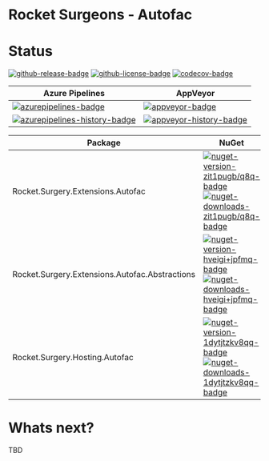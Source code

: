 # Rocket Surgeons - Autofac

# Status
<!-- badges -->
[![github-release-badge]][github-release]
[![github-license-badge]][github-license]
[![codecov-badge]][codecov]
<!-- badges -->

<!-- history badges -->
| Azure Pipelines | AppVeyor |
| --------------- | -------- |
| [![azurepipelines-badge]][azurepipelines] | [![appveyor-badge]][appveyor] |
| [![azurepipelines-history-badge]][azurepipelines-history] | [![appveyor-history-badge]][appveyor-history] |
<!-- history badges -->

<!-- nuget packages -->
| Package | NuGet | MyGet |
| ------- | ----- | ----- |
| Rocket.Surgery.Extensions.Autofac | [![nuget-version-zit1pugb/q8q-badge]![nuget-downloads-zit1pugb/q8q-badge]][nuget-zit1pugb/q8q] | [![myget-version-zit1pugb/q8q-badge]![myget-downloads-zit1pugb/q8q-badge]][myget-zit1pugb/q8q] |
| Rocket.Surgery.Extensions.Autofac.Abstractions | [![nuget-version-hveigi+jpfmq-badge]![nuget-downloads-hveigi+jpfmq-badge]][nuget-hveigi+jpfmq] | [![myget-version-hveigi+jpfmq-badge]![myget-downloads-hveigi+jpfmq-badge]][myget-hveigi+jpfmq] |
| Rocket.Surgery.Hosting.Autofac | [![nuget-version-1dytjtzkv8qq-badge]![nuget-downloads-1dytjtzkv8qq-badge]][nuget-1dytjtzkv8qq] | [![myget-version-1dytjtzkv8qq-badge]![myget-downloads-1dytjtzkv8qq-badge]][myget-1dytjtzkv8qq] |
<!-- nuget packages -->

# Whats next?
TBD

<!-- generated references -->
[github-release]: https://github.com/RocketSurgeonsGuild/Autofac.Extensions/releases/latest
[github-release-badge]: https://img.shields.io/github/release/RocketSurgeonsGuild/Autofac.Extensions.svg?logo=github&style=flat "Latest Release"
[github-license]: https://github.com/RocketSurgeonsGuild/Autofac.Extensions/blob/master/LICENSE
[github-license-badge]: https://img.shields.io/github/license/RocketSurgeonsGuild/Autofac.Extensions.svg?style=flat "License"
[codecov]: https://codecov.io/gh/RocketSurgeonsGuild/Autofac.Extensions
[codecov-badge]: https://img.shields.io/codecov/c/github/RocketSurgeonsGuild/Autofac.Extensions.svg?color=E03997&label=codecov&logo=codecov&logoColor=E03997&style=flat "Code Coverage"
[azurepipelines]: https://rocketsurgeonsguild.visualstudio.com/Libraries/_build/latest?definitionId=13&branchName=master
[azurepipelines-badge]: https://img.shields.io/azure-devops/build/rocketsurgeonsguild/Libraries/13.svg?color=98C6FF&label=azure%20pipelines&logo=azuredevops&logoColor=98C6FF&style=flat "Azure Pipelines Status"
[azurepipelines-history]: https://rocketsurgeonsguild.visualstudio.com/Libraries/_build?definitionId=13&branchName=master
[azurepipelines-history-badge]: https://buildstats.info/azurepipelines/chart/rocketsurgeonsguild/Libraries/13?includeBuildsFromPullRequest=false "Azure Pipelines History"
[appveyor]: https://ci.appveyor.com/project/RocketSurgeonsGuild/autofac-extensions
[appveyor-badge]: https://img.shields.io/appveyor/ci/RocketSurgeonsGuild/autofac-extensions.svg?color=00b3e0&label=appveyor&logo=appveyor&logoColor=00b3e0&style=flat "AppVeyor Status"
[appveyor-history]: https://ci.appveyor.com/project/RocketSurgeonsGuild/autofac-extensions/history
[appveyor-history-badge]: https://buildstats.info/appveyor/chart/RocketSurgeonsGuild/autofac-extensions?includeBuildsFromPullRequest=false "AppVeyor History"
[nuget-zit1pugb/q8q]: https://www.nuget.org/packages/Rocket.Surgery.Extensions.Autofac/
[nuget-version-zit1pugb/q8q-badge]: https://img.shields.io/nuget/v/Rocket.Surgery.Extensions.Autofac.svg?color=004880&logo=nuget&style=flat-square "NuGet Version"
[nuget-downloads-zit1pugb/q8q-badge]: https://img.shields.io/nuget/dt/Rocket.Surgery.Extensions.Autofac.svg?color=004880&logo=nuget&style=flat-square "NuGet Downloads"
[myget-zit1pugb/q8q]: https://www.myget.org/feed/rocket-surgeons-guild/package/nuget/Rocket.Surgery.Extensions.Autofac
[myget-version-zit1pugb/q8q-badge]: https://img.shields.io/myget/rocket-surgeons-guild/vpre/Rocket.Surgery.Extensions.Autofac.svg?label=myget&color=004880&logo=nuget&style=flat-square "MyGet Pre-Release Version"
[myget-downloads-zit1pugb/q8q-badge]: https://img.shields.io/myget/rocket-surgeons-guild/dt/Rocket.Surgery.Extensions.Autofac.svg?color=004880&logo=nuget&style=flat-square "MyGet Downloads"
[nuget-hveigi+jpfmq]: https://www.nuget.org/packages/Rocket.Surgery.Extensions.Autofac.Abstractions/
[nuget-version-hveigi+jpfmq-badge]: https://img.shields.io/nuget/v/Rocket.Surgery.Extensions.Autofac.Abstractions.svg?color=004880&logo=nuget&style=flat-square "NuGet Version"
[nuget-downloads-hveigi+jpfmq-badge]: https://img.shields.io/nuget/dt/Rocket.Surgery.Extensions.Autofac.Abstractions.svg?color=004880&logo=nuget&style=flat-square "NuGet Downloads"
[myget-hveigi+jpfmq]: https://www.myget.org/feed/rocket-surgeons-guild/package/nuget/Rocket.Surgery.Extensions.Autofac.Abstractions
[myget-version-hveigi+jpfmq-badge]: https://img.shields.io/myget/rocket-surgeons-guild/vpre/Rocket.Surgery.Extensions.Autofac.Abstractions.svg?label=myget&color=004880&logo=nuget&style=flat-square "MyGet Pre-Release Version"
[myget-downloads-hveigi+jpfmq-badge]: https://img.shields.io/myget/rocket-surgeons-guild/dt/Rocket.Surgery.Extensions.Autofac.Abstractions.svg?color=004880&logo=nuget&style=flat-square "MyGet Downloads"
[nuget-1dytjtzkv8qq]: https://www.nuget.org/packages/Rocket.Surgery.Hosting.Autofac/
[nuget-version-1dytjtzkv8qq-badge]: https://img.shields.io/nuget/v/Rocket.Surgery.Hosting.Autofac.svg?color=004880&logo=nuget&style=flat-square "NuGet Version"
[nuget-downloads-1dytjtzkv8qq-badge]: https://img.shields.io/nuget/dt/Rocket.Surgery.Hosting.Autofac.svg?color=004880&logo=nuget&style=flat-square "NuGet Downloads"
[myget-1dytjtzkv8qq]: https://www.myget.org/feed/rocket-surgeons-guild/package/nuget/Rocket.Surgery.Hosting.Autofac
[myget-version-1dytjtzkv8qq-badge]: https://img.shields.io/myget/rocket-surgeons-guild/vpre/Rocket.Surgery.Hosting.Autofac.svg?label=myget&color=004880&logo=nuget&style=flat-square "MyGet Pre-Release Version"
[myget-downloads-1dytjtzkv8qq-badge]: https://img.shields.io/myget/rocket-surgeons-guild/dt/Rocket.Surgery.Hosting.Autofac.svg?color=004880&logo=nuget&style=flat-square "MyGet Downloads"
<!-- generated references -->

<!-- nuke-data
github:
  owner: RocketSurgeonsGuild
  repository: Autofac.Extensions
azurepipelines:
  account: rocketsurgeonsguild
  teamproject: Libraries
  builddefinition: 13
appveyor:
  account: RocketSurgeonsGuild
  build: autofac-extensions
myget:
  account: rocket-surgeons-guild
-->